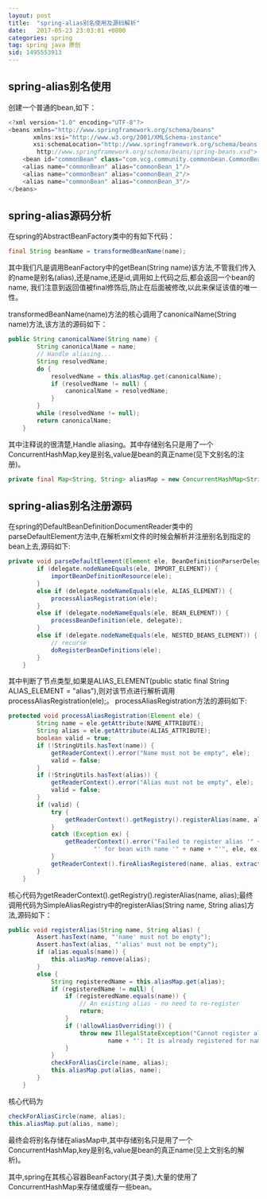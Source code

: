 ```yaml
---
layout: post
title:  "spring-alias别名使用及源码解析"
date:   2017-05-23 23:03:01 +0800
categories: spring
tag: spring java 原创
sid: 1495553913
---
```


##  spring-alias别名使用

创建一个普通的bean,如下：
~~~java
<?xml version="1.0" encoding="UTF-8"?>
<beans xmlns="http://www.springframework.org/schema/beans"
       xmlns:xsi="http://www.w3.org/2001/XMLSchema-instance"
       xsi:schemaLocation="http://www.springframework.org/schema/beans
        http://www.springframework.org/schema/beans/spring-beans.xsd">
    <bean id="commonBean" class="com.vcg.community.commonbean.CommonBean"/>
    <alias name="commonBean" alias="commonBean_1"/>
    <alias name="commonBean" alias="commonBean_2"/>
    <alias name="commonBean" alias="commonBean_3"/>
</beans>
~~~

##  spring-alias源码分析

在spring的AbstractBeanFactory类中的有如下代码：
~~~java
final String beanName = transformedBeanName(name);
~~~
其中我们凡是调用BeanFactory中的getBean(String name)该方法,不管我们传入的name是别名(alias),还是name,还是id,调用如上代码之后,都会返回一个bean的name,
我们注意到返回值被final修饰后,防止在后面被修改,以此来保证该值的唯一性。

transformedBeanName(name)方法的核心调用了canonicalName(String name)方法,该方法的源码如下：
~~~java
public String canonicalName(String name) {
		String canonicalName = name;
		// Handle aliasing...
		String resolvedName;
		do {
			resolvedName = this.aliasMap.get(canonicalName);
			if (resolvedName != null) {
				canonicalName = resolvedName;
			}
		}
		while (resolvedName != null);
		return canonicalName;
	}
~~~
其中注释说的很清楚,Handle aliasing。其中存储别名只是用了一个ConcurrentHashMap,key是别名,value是bean的真正name(见下文别名的注册)。
~~~java
private final Map<String, String> aliasMap = new ConcurrentHashMap<String, String>(16);
~~~

##  spring-alias别名注册源码

在spring的DefaultBeanDefinitionDocumentReader类中的parseDefaultElement方法中,在解析xml文件的时候会解析并注册别名到指定的bean上去,源码如下:
~~~java
private void parseDefaultElement(Element ele, BeanDefinitionParserDelegate delegate) {
		if (delegate.nodeNameEquals(ele, IMPORT_ELEMENT)) {
			importBeanDefinitionResource(ele);
		}
		else if (delegate.nodeNameEquals(ele, ALIAS_ELEMENT)) {
			processAliasRegistration(ele);
		}
		else if (delegate.nodeNameEquals(ele, BEAN_ELEMENT)) {
			processBeanDefinition(ele, delegate);
		}
		else if (delegate.nodeNameEquals(ele, NESTED_BEANS_ELEMENT)) {
			// recurse
			doRegisterBeanDefinitions(ele);
		}
	}
~~~
其中判断了节点类型,如果是ALIAS_ELEMENT(public static final String ALIAS_ELEMENT = "alias"),则对该节点进行解析调用processAliasRegistration(ele);。
processAliasRegistration方法的源码如下:
~~~java
protected void processAliasRegistration(Element ele) {
		String name = ele.getAttribute(NAME_ATTRIBUTE);
		String alias = ele.getAttribute(ALIAS_ATTRIBUTE);
		boolean valid = true;
		if (!StringUtils.hasText(name)) {
			getReaderContext().error("Name must not be empty", ele);
			valid = false;
		}
		if (!StringUtils.hasText(alias)) {
			getReaderContext().error("Alias must not be empty", ele);
			valid = false;
		}
		if (valid) {
			try {
				getReaderContext().getRegistry().registerAlias(name, alias);
			}
			catch (Exception ex) {
				getReaderContext().error("Failed to register alias '" + alias +
						"' for bean with name '" + name + "'", ele, ex);
			}
			getReaderContext().fireAliasRegistered(name, alias, extractSource(ele));
		}
	}
~~~
核心代码为getReaderContext().getRegistry().registerAlias(name, alias);最终调用代码为SimpleAliasRegistry中的registerAlias(String name, String alias)方法,源码如下：
~~~java
public void registerAlias(String name, String alias) {
		Assert.hasText(name, "'name' must not be empty");
		Assert.hasText(alias, "'alias' must not be empty");
		if (alias.equals(name)) {
			this.aliasMap.remove(alias);
		}
		else {
			String registeredName = this.aliasMap.get(alias);
			if (registeredName != null) {
				if (registeredName.equals(name)) {
					// An existing alias - no need to re-register
					return;
				}
				if (!allowAliasOverriding()) {
					throw new IllegalStateException("Cannot register alias '" + alias + "' for name '" +
							name + "': It is already registered for name '" + registeredName + "'.");
				}
			}
			checkForAliasCircle(name, alias);
			this.aliasMap.put(alias, name);
		}
	}
~~~
核心代码为
~~~java
checkForAliasCircle(name, alias);
this.aliasMap.put(alias, name);
~~~
最终会将别名存储在aliasMap中,其中存储别名只是用了一个ConcurrentHashMap,key是别名,value是bean的真正name(见上文别名的解析)。

其中,spring在其核心容器BeanFactory(其子类),大量的使用了ConcurrentHashMap来存储或缓存一些bean。